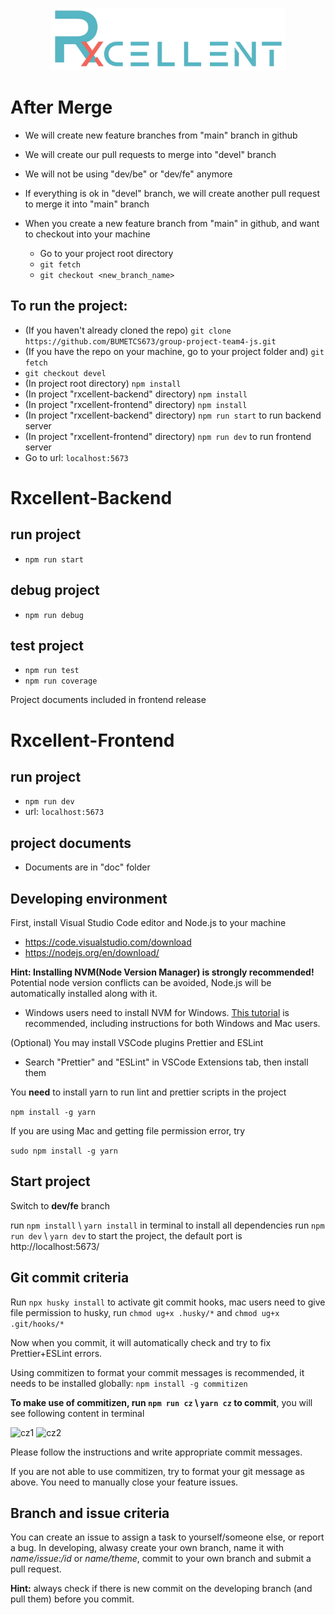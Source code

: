 <p align="center">
    <img height="100" src="be/public/images/logo.png" />
    <br>
</p>

# After Merge

- We will create new feature branches from "main" branch in github
- We will create our pull requests to merge into "devel" branch
- We will not be using "dev/be" or "dev/fe" anymore
- If everything is ok in "devel" branch, we will create another pull request to merge it into "main" branch

- When you create a new feature branch from "main" in github, and want to checkout into your machine
    -  Go to your project root directory
    - `git fetch`
    - `git checkout <new_branch_name>`

## To run the project:

- (If you haven't already cloned the repo) `git clone https://github.com/BUMETCS673/group-project-team4-js.git` 
- (If you have the repo on your machine, go to your project folder and) `git fetch`
- `git checkout devel`
- (In project root directory) `npm install`
- (In project "rxcellent-backend" directory) `npm install`
- (In project "rxcellent-frontend" directory) `npm install`
- (In project "rxcellent-backend" directory) `npm run start` to run backend server
- (In project "rxcellent-frontend" directory) `npm run dev` to run frontend server
- Go to url: `localhost:5673`


# Rxcellent-Backend

## run project
- `npm run start`

## debug project
- `npm run debug`

## test project

- `npm run test`
- `npm run coverage`

Project documents included in frontend release

# Rxcellent-Frontend

## run project

- `npm run dev`
- url: `localhost:5673`

## project documents

- Documents are in "doc" folder

## Developing environment

First, install Visual Studio Code editor and Node.js to your machine

-   https://code.visualstudio.com/download
-   https://nodejs.org/en/download/

**Hint: Installing NVM(Node Version Manager) is strongly recommended!** Potential node version conflicts can be avoided, Node.js will be automatically installed along with it.

-   Windows users need to install NVM for Windows. [This tutorial](https://www.freecodecamp.org/news/node-version-manager-nvm-install-guide/) is recommended, including instructions for both Windows and Mac users.

(Optional) You may install VSCode plugins Prettier and ESLint

-   Search "Prettier" and "ESLint" in VSCode Extensions tab, then install them

You **need** to install yarn to run lint and prettier scripts in the project

`npm install -g yarn`

If you are using Mac and getting file permission error, try

`sudo npm install -g yarn`

## Start project

Switch to **dev/fe** branch

run `npm install` \ `yarn install` in terminal to install all dependencies
run `npm run dev` \ `yarn dev` to start the project, the default port is http://localhost:5673/

## Git commit criteria

Run `npx husky install` to activate git commit hooks, mac users need to give file permission to husky, run `chmod ug+x .husky/*` and `chmod ug+x .git/hooks/*`

Now when you commit, it will automatically check and try to fix Prettier+ESLint errors.

Using commitizen to format your commit messages is recommended, it needs to be installed globally: `npm install -g commitizen`

**To make use of commitizen, run `npm run cz` \ `yarn cz` to commit**, you will see following content in terminal

![cz1](https://user-images.githubusercontent.com/85213835/195042885-b11e2d7a-8c6a-4f4e-ab15-2ae2032146f4.png)
![cz2](https://user-images.githubusercontent.com/85213835/195042987-de2ff3d1-7da0-4b1c-8125-445ecfee5129.png)

Please follow the instructions and write appropriate commit messages.

If you are not able to use commitizen, try to format your git message as above. You need to manually close your feature issues.

## Branch and issue criteria

You can create an issue to assign a task to yourself/someone else, or report a bug. In developing, alwasy create your own branch, name it with _name/issue:/id_ or _name/theme_, commit to your own branch and submit a pull request.

**Hint:** always check if there is new commit on the developing branch (and pull them) before you commit.

